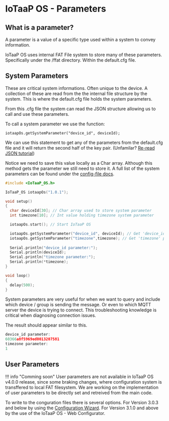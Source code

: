 # IoTaaP OS - Parameters

## What is a parameter?

A parameter is a value of a specific type used within a system to convey information.

IoTaaP OS uses internal FAT File system to store many of these parameters. Specifically under the /ffat directory. Within the default.cfg file.


## System Parameters

These are critical system informations. Often unique to the device.
A collection of these are read from the the internal file structure by the system. This is where the default.cfg file holds the system parameters.

From this .cfg file the system can read the JSON structure allowing us to call and use these parameters.

To call a system parameter we use the function:

`iotaapOs.getSystemParameter("device_id", deviceId);`

We can use this statement to get any of the parameters from the default.cfg file and it will return the second half of the key pair. (Unfamilar? [Re-read JSON tutorial](iotaap-os-mqtts-basics-JSON.md))

Notice we need to save this value locally as a Char array. Although this method gets the parameter we still need to store it.
A full list of the system parameters can be found under the [config-file docs](https://docs.iotaap.io/docs-iotaap-os/config-file/).

```cpp
#include <IoTaaP_OS.h>

IoTaaP_OS iotaapOs("1.0.1");

void setup()
{
  char deviceId[30]; // Char array used to store system parameter
  int timezone[10]; // Int value holding timezone system parameter 

  iotaapOs.start(); // Start IoTaaP OS  

  iotaapOs.getSystemParameter("device_id", deviceId); // Get 'device_id' parameter from 'default.cfg'
  iotaapOs.getSystemParameter("timezone",timezone); // Get 'timezone' parameter from 'default.cfg'
  
  Serial.println("device_id parameter:");
  Serial.println(deviceId);
  Serial.println("timezone parameter:");
  Serial.println(*timezone); 
}

void loop()
{
  delay(500);
} 
```

System parameters are very useful for when we want to query and include which device / group is sending the message. Or even to which MQTT server the device is trying to connect. This troubleshooting knowledge is critical when diagnosing connection issues.

The result should appear similar to this.
```cpp
device_id parameter:
60366a8f5969ed0013207581
timezone parameter:
1
```

## User Parameters

!!! info "Comming soon"
    User parameters are not available in IoTaaP OS v4.0.0 release, since some braking changes, where configuration system is transffered
    to local FAT filesystem. We are working on the implementation of user parameters to be directly set and retreived from the main code.


To write to the conguration files there is several options.
For Version 3.0.3 and below by using the [Configuration Wizard](https://docs.iotaap.io/docs-iotaap-os/config-wizard/).
For Version 3.1.0 and above by the use of the IoTaaP OS - Web Configurator.